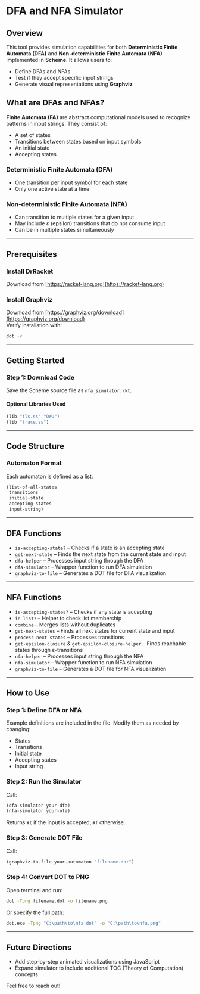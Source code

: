 # DFA and NFA Simulator

## Overview

This tool provides simulation capabilities for both **Deterministic Finite Automata (DFA)** and **Non-deterministic Finite Automata (NFA)** implemented in **Scheme**. It allows users to:

- Define DFAs and NFAs
- Test if they accept specific input strings
- Generate visual representations using **Graphviz**

## What are DFAs and NFAs?

**Finite Automata (FA)** are abstract computational models used to recognize patterns in input strings. They consist of:

- A set of states  
- Transitions between states based on input symbols  
- An initial state  
- Accepting states

### Deterministic Finite Automata (DFA)
- One transition per input symbol for each state
- Only one active state at a time

### Non-deterministic Finite Automata (NFA)
- Can transition to multiple states for a given input
- May include ε (epsilon) transitions that do not consume input
- Can be in multiple states simultaneously

---

## Prerequisites

### Install DrRacket
Download from [https://racket-lang.org](https://racket-lang.org)

### Install Graphviz
Download from [https://graphviz.org/download](https://graphviz.org/download)  
Verify installation with:

```bash
dot -v
```

---

## Getting Started

### Step 1: Download Code

Save the Scheme source file as `nfa_simulator.rkt`.

#### Optional Libraries Used
```scheme
(lib "tls.ss" "OWU")
(lib "trace.ss")
```

---

## Code Structure

### Automaton Format
Each automaton is defined as a list:

```scheme
(list-of-all-states
 transitions
 initial-state
 accepting-states
 input-string)
```

---

## DFA Functions

- `is-accepting-state?` – Checks if a state is an accepting state
- `get-next-state` – Finds the next state from the current state and input
- `dfa-helper` – Processes input string through the DFA
- `dfa-simulator` – Wrapper function to run DFA simulation
- `graphviz-to-file` – Generates a DOT file for DFA visualization

---

## NFA Functions

- `is-accepting-states?` – Checks if any state is accepting
- `in-list?` – Helper to check list membership
- `combine` – Merges lists without duplicates
- `get-next-states` – Finds all next states for current state and input
- `process-next-states` – Processes transitions
- `get-epsilon-closure` & `get-epsilon-closure-helper` – Finds reachable states through ε-transitions
- `nfa-helper` – Processes input string through the NFA
- `nfa-simulator` – Wrapper function to run NFA simulation
- `graphviz-to-file` – Generates a DOT file for NFA visualization

---

## How to Use

### Step 1: Define DFA or NFA

Example definitions are included in the file. Modify them as needed by changing:

- States  
- Transitions  
- Initial state  
- Accepting states  
- Input string

### Step 2: Run the Simulator

Call:

```scheme
(dfa-simulator your-dfa)
(nfa-simulator your-nfa)
```

Returns `#t` if the input is accepted, `#f` otherwise.

### Step 3: Generate DOT File

Call:

```scheme
(graphviz-to-file your-automaton "filename.dot")
```

### Step 4: Convert DOT to PNG

Open terminal and run:

```bash
dot -Tpng filename.dot -o filename.png
```

Or specify the full path:

```bash
dot.exe -Tpng "C:\path\to\nfa.dot" -o "C:\path\to\nfa.png"
```

---

## Future Directions

- Add step-by-step animated visualizations using JavaScript
- Expand simulator to include additional TOC (Theory of Computation) concepts


Feel free to reach out!
